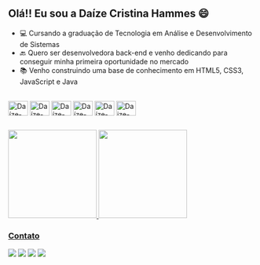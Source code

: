 ## Olá!! Eu sou a Daíze Cristina Hammes 😄

- 💻 Cursando a graduação de Tecnologia em Análise e Desenvolvimento de Sistemas
- 🔙 Quero ser desenvolvedora back-end e venho dedicando para conseguir minha primeira oportunidade no mercado
- 📚 Venho construindo uma base de conhecimento em HTML5, CSS3, JavaScript e Java


<div style="display: inline_block"></br>  
  <img align="center" alt="Daíze-Java" height="30" width="40" src="https://cdn.jsdelivr.net/gh/devicons/devicon/icons/java/java-original.svg" />
  <img align="center" alt="Daíze-Js" height="30" width="40" src="https://cdn.jsdelivr.net/gh/devicons/devicon/icons/javascript/javascript-plain.svg" />
  <img align="center" alt="Daíze-HTML5" height="30" width="40" src="https://cdn.jsdelivr.net/gh/devicons/devicon/icons/html5/html5-original.svg" />
  <img align="center" alt="Daíze-CSS3" height="30" width="40" src="https://cdn.jsdelivr.net/gh/devicons/devicon/icons/css3/css3-original.svg" />          
  <img align="center" alt="Daíze-Ts" height="30" width="40" src="https://cdn.jsdelivr.net/gh/devicons/devicon/icons/typescript/typescript-original.svg" /> 
  <img align="center" alt="Daize-git" height="30" width="40" src="https://cdn.jsdelivr.net/gh/devicons/devicon/icons/git/git-original.svg" />
 </div>  
 
 ## 
 
<div>
  <a href="https://github.com/DaizeHammes">
  <img height="180em" src="https://github-readme-stats.vercel.app/api?username=DaizeHammes&show_icons=true&theme=blue-green&include_all_commits=true&count_private=true"/>
  <img height="180em" src="https://github-readme-stats.vercel.app/api/top-langs/?username=DaizeHammes&layout=compact&&langs_count=16&theme=blue-green"/>
</div>

### Contato

<div>
    <a href="https://www.linkedin.com/in/daize-hammes/" target="_blank"><img src="https://img.shields.io/badge/LinkedIn-0077B5?style=for-the-badge&logo=linkedin&logoColor=white" target="_blank"></a>
    <a href="mailto:daizehammes@gmail.com"></a><img src="https://img.shields.io/badge/Gmail-D14836?style=for-the-badge&logo=gmail&logoColor=white" target="_blank"/></a>
    <a href="https://www.instagram.com/daizehammes/?hl=pt-br" target="_blank"><img src="https://img.shields.io/badge/Instagram-E4405F?style=for-the-badge&logo=instagram&logoColor=white" target="_blank"></a>
    <a href="https://www.facebook.com/daize.hammes" target="_blank"><img src="https://img.shields.io/badge/Facebook-1877F2?style=for-the-badge&logo=facebook&logoColor=white" target="_blank"></a>
</div>
